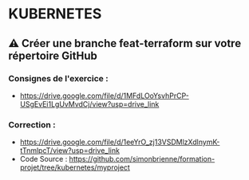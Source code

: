 # KUBERNETES

## ⚠️ Créer une branche feat-terraform sur votre répertoire GitHub

### Consignes de l'exercice : 

- https://drive.google.com/file/d/1MFdLOoYsvhPrCP-USgEvEi1LgUvMvdCj/view?usp=drive_link

### Correction : 

- https://drive.google.com/file/d/1eeYrO_zj13VSDMlzXdlnymK-tTnmlpcT/view?usp=drive_link
- Code Source : https://github.com/simonbrienne/formation-projet/tree/kubernetes/myproject